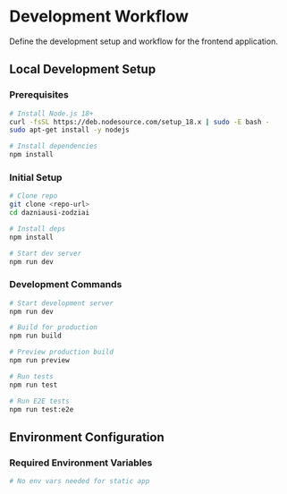 # Development Workflow

Define the development setup and workflow for the frontend application.

## Local Development Setup

### Prerequisites

```bash
# Install Node.js 18+
curl -fsSL https://deb.nodesource.com/setup_18.x | sudo -E bash -
sudo apt-get install -y nodejs

# Install dependencies
npm install
```

### Initial Setup

```bash
# Clone repo
git clone <repo-url>
cd dazniausi-zodziai

# Install deps
npm install

# Start dev server
npm run dev
```

### Development Commands

```bash
# Start development server
npm run dev

# Build for production
npm run build

# Preview production build
npm run preview

# Run tests
npm run test

# Run E2E tests
npm run test:e2e
```

## Environment Configuration

### Required Environment Variables

```bash
# No env vars needed for static app
```
